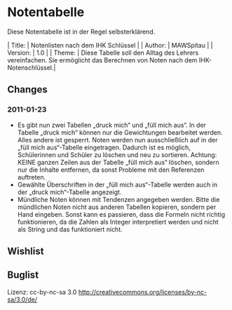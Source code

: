 # Notentabelle
Diese Notentabelle ist in der Regel selbsterklärend.


| Title:	| Notenlisten nach dem IHK Schlüssel |
| Author:   | MAWSpitau |
| Version:  | 1.0 |
| Theme:    | Diese Tabelle soll den Alltag des Lehrers vereinfachen. Sie ermöglicht das Berechnen von Noten nach dem IHK-Notenschlüssel.|

## Changes
### 2011-01-23
* Es gibt nun zwei Tabellen „druck mich“ und „füll mich aus“. In der Tabelle „druck mich“ können nur die Gewichtungen bearbeitet werden. Alles andere ist gesperrt. Noten werden nun ausschließlich auf in der „füll mich aus“-Tabelle eingetragen. Dadurch ist es möglich, Schülerinnen und Schüler zu löschen und neu zu sortieren.
Achtung: KEINE ganzen Zeilen aus der Tabelle „füll mich aus“ löschen, sondern nur die Inhalte entfernen, da sonst Probleme mit den Referenzen auftreten.
* Gewählte Überschriften in der „füll mich aus“-Tabelle werden auch in der „druck mich“-Tabelle angezeigt.
* Mündliche Noten können mit Tendenzen angegeben werden. Bitte die mündlichen Noten nicht aus anderen Tabellen kopieren, sondern per Hand eingeben. Sonst kann es passieren, dass die Formeln nicht richtig funktionieren, da die Zahlen als Integer interpretiert werden und nicht als String und das funktioniert nicht.

## Wishlist

## Buglist

Lizenz: cc-by-nc-sa 3.0
http://creativecommons.org/licenses/by-nc-sa/3.0/de/
